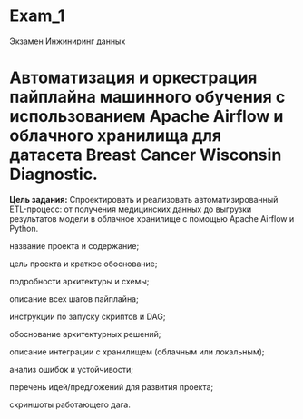 # Exam_1
Экзамен Инжиниринг данных

# Автоматизация и оркестрация пайплайна машинного обучения с использованием Apache Airflow и облачного хранилища для датасета Breast Cancer Wisconsin Diagnostic.
**Цель задания:** Спроектировать и реализовать автоматизированный ETL-процесс: от получения медицинских данных до выгрузки результатов модели в облачное хранилище с помощью Apache Airflow и Python. 

название проекта и содержание;

цель проекта и краткое обоснование;

подробности архитектуры и схемы;

описание всех шагов пайплайна;

инструкции по запуску скриптов и DAG;

обоснование архитектурных решений;

описание интеграции с хранилищем (облачным или локальным);

анализ ошибок и устойчивости;

перечень идей/предложений для развития проекта;

скриншоты работающего дага.
